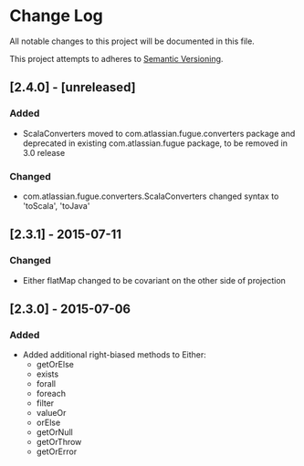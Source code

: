 # Change Log
All notable changes to this project will be documented in this file.

This project attempts to adheres to [Semantic Versioning](http://semver.org/).

## [2.4.0] - [unreleased]
### Added
- ScalaConverters moved to com.atlassian.fugue.converters package and 
deprecated in existing com.atlassian.fugue package, to be removed in 3.0 release

### Changed
- com.atlassian.fugue.converters.ScalaConverters changed syntax to 'toScala', 'toJava'

## [2.3.1] - 2015-07-11
### Changed
- Either flatMap changed to be covariant on the other side of projection

## [2.3.0] - 2015-07-06
### Added
- Added additional right-biased methods to Either:
    * getOrElse
    * exists
    * forall
    * foreach
    * filter
    * valueOr
    * orElse
    * getOrNull
    * getOrThrow
    * getOrError
  
